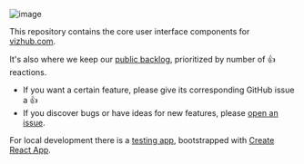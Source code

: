 ![image](https://user-images.githubusercontent.com/68416/43137687-1603b57a-8f6a-11e8-9177-08c2369e858d.png)

This repository contains the core user interface components for [vizhub.com](https://vizhub.com).

It's also where we keep our [public backlog](https://github.com/datavis-tech/vizhub-ui/issues?q=is%3Aissue+is%3Aopen+sort%3Areactions-%2B1-desc), prioritized by number of :thumbsup: reactions.

 * If you want a certain feature, please give its corresponding GitHub issue a :thumbsup:
 * If you discover bugs or have ideas for new features, please [open an issue](https://github.com/datavis-tech/vizhub-ui/issues/new).

For local development there is a [testing app](./src/testingApp), bootstrapped with [Create React App](https://github.com/facebook/create-react-app).
